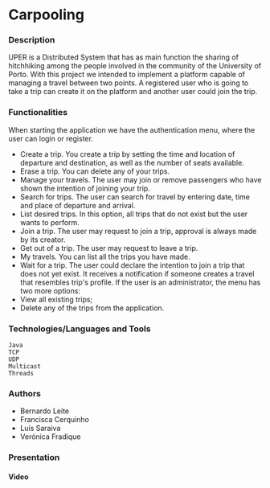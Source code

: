 # Carpooling

### Description

UPER is a Distributed System that has as main function the sharing of hitchhiking among the people involved in the community of the University of Porto. With this project we intended to implement a platform capable of managing a travel between two points. A registered user who is going to take a trip can create it on the platform and another user could join the trip.

### Functionalities

When starting the application we have the authentication menu, where the user can login or register.
* Create a trip. You create a trip by setting the time and location of departure and destination, as well as the number of seats available.
* Erase a trip. You can delete any of your trips.
* Manage your travels. The user may join or remove passengers who have shown the intention of joining your trip.
* Search for trips. The user can search for travel by entering date, time and place of departure and arrival. 
* List desired trips. In this option, all trips that do not exist but the user wants to perform.
* Join a trip. The user may request to join a trip, approval is always made by its creator.
* Get out of a trip. The user may request to leave a trip.
* My travels. You can list all the trips you have made.
* Wait for a trip. The user could declare the intention to join a trip that does not yet exist. It receives a notification if someone creates a travel that resembles trip's profile. If the user is an administrator, the menu has two more options:
* View all existing trips;
* Delete any of the trips from the application.

### Technologies/Languages and Tools
```
Java
TCP
UDP
Multicast
Threads
```

### Authors

* Bernardo Leite 
* Francisca Cerquinho
* Luís Saraiva
* Verónica Fradique

### Presentation

#### Video




